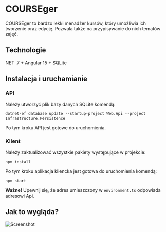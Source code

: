# COURSEger

COURSEger to bardzo lekki menadżer kursów, który umożliwia ich tworzenie oraz edycję. Pozwala także na przypisywanie do nich tematów zajęć.

## Technologie
NET .7 + Angular 15 + SQLite

## Instalacja i uruchamianie

### API
Należy utworzyć plik bazy danych SQLite komendą:
```
dotnet-ef database update --startup-project Web.Api --project Infrastructure.Persistence
```
Po tym kroku API jest gotowe do uruchomienia.
### Klient
Należy zaktualizować wszystkie pakiety występujące w projekcie:
```
npm install
```
Po tym kroku aplikacja kliencka jest gotowa do uruchomienia komendą:
```
npm start
```

**Ważne!**
Upewnij się, że adres umieszczony w `environment.ts` odpowiada adresowi Api.

## Jak to wygląda?
![Screenshot](https://i.imgur.com/gXJ4OpA.png)

